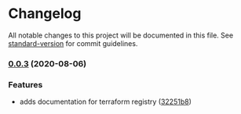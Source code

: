 # Changelog

All notable changes to this project will be documented in this file. See [standard-version](https://github.com/conventional-changelog/standard-version) for commit guidelines.

### [0.0.3](https://github.com/HarryEMartland/terraform-provider-appdynamics/compare/v0.0.2...v0.0.3) (2020-08-06)


### Features

* adds documentation for terraform registry ([32251b8](https://github.com/HarryEMartland/terraform-provider-appdynamics/commit/32251b80061d414ab6910d8ac311408e6a374cea))
